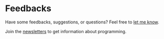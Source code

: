 # Feedbacks

Have some feedbacks, suggestions, or questions? Feel free to [let me know](mailto:andrekusuma388@gmail.com?subject=&body=your-feedbacks-here).

Join the [newsletters](https://www.getrevue.co/profile/codenime) to get information about programming.
